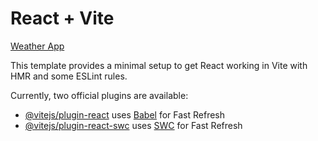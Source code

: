 # React + Vite
[Weather App](https://github.com/suannelson123/weather-app/blob/9ab5d5e4f96e4eab5c1240a4d8cf23eba476a1d2/src/assets/weatherapp.PNG)


This template provides a minimal setup to get React working in Vite with HMR and some ESLint rules.

Currently, two official plugins are available:

- [@vitejs/plugin-react](https://github.com/vitejs/vite-plugin-react/blob/main/packages/plugin-react/README.md) uses [Babel](https://babeljs.io/) for Fast Refresh
- [@vitejs/plugin-react-swc](https://github.com/vitejs/vite-plugin-react-swc) uses [SWC](https://swc.rs/) for Fast Refresh
